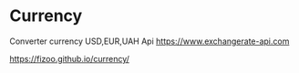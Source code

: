 # Currency

Converter currency  USD,EUR,UAH
Api https://www.exchangerate-api.com

https://fizoo.github.io/currency/

